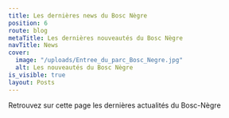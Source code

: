 ```yaml
---
title: Les dernières news du Bosc Nègre
position: 6
route: blog
metaTitle: Les dernières nouveautés du Bosc Nègre
navTitle: News
cover:
  image: "/uploads/Entree_du_parc_Bosc_Negre.jpg"
  alt: Les nouveautés du Bosc Nègre
is_visible: true
layout: Posts
---
```


Retrouvez sur cette page les dernières actualités du Bosc-Nègre